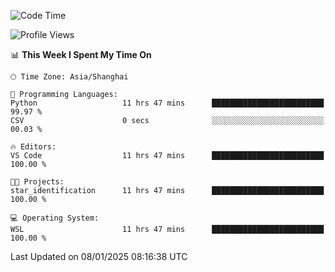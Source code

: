 <!--START_SECTION:waka-->
![Code Time](http://img.shields.io/badge/Code%20Time-2%2C190%20hrs%2025%20mins-blue)

![Profile Views](http://img.shields.io/badge/Profile%20Views-0-blue)

📊 **This Week I Spent My Time On** 

```text
🕑︎ Time Zone: Asia/Shanghai

💬 Programming Languages: 
Python                   11 hrs 47 mins      █████████████████████████   99.97 % 
CSV                      0 secs              ░░░░░░░░░░░░░░░░░░░░░░░░░   00.03 % 

🔥 Editors: 
VS Code                  11 hrs 47 mins      █████████████████████████   100.00 % 

🐱‍💻 Projects: 
star_identification      11 hrs 47 mins      █████████████████████████   100.00 % 

💻 Operating System: 
WSL                      11 hrs 47 mins      █████████████████████████   100.00 % 
```


 Last Updated on 08/01/2025 08:16:38 UTC
<!--END_SECTION:waka-->